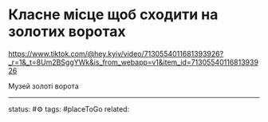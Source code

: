 # Класне місце щоб сходити на золотих воротах
https://www.tiktok.com/@hey.kyiv/video/7130554011681393926?_r=1&_t=8Um2BSggYWk&is_from_webapp=v1&item_id=7130554011681393926

Музей золоті ворота

---
status: #⚙️ 
tags: #placeToGo 
related: 
